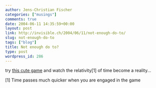 ```yaml
---
author: Jens-Christian Fischer
categories: ["musings"]
comments: true
date: 2004-06-11 14:35:59+00:00
layout: post
link: http://invisible.ch/2004/06/11/not-enough-do-to/
slug: not-enough-do-to
tags: ["blog"]
title: Not enough do to?
type: post
wordpress_id: 286
---
```


try [this cute game](http://www.ebaumsworld.com/tontie.html) and watch the relativity[1] of time become a reality...

[1] Time passes much quicker when you are engaged in the game
